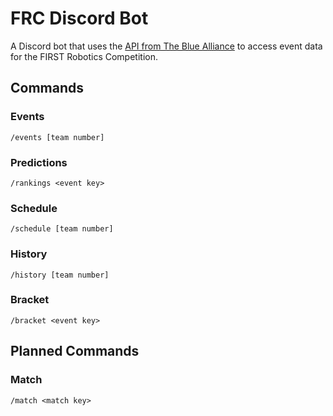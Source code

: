 # FRC Discord Bot

A Discord bot that uses the [API from The Blue Alliance](https://www.thebluealliance.com/apidocs/v3) to access event data for the FIRST Robotics Competition.

## Commands

### Events
`/events [team number]`

### Predictions
`/rankings <event key>`

### Schedule
`/schedule [team number]`

### History
`/history [team number]`

### Bracket
`/bracket <event key>`

## Planned Commands

### Match
`/match <match key>`